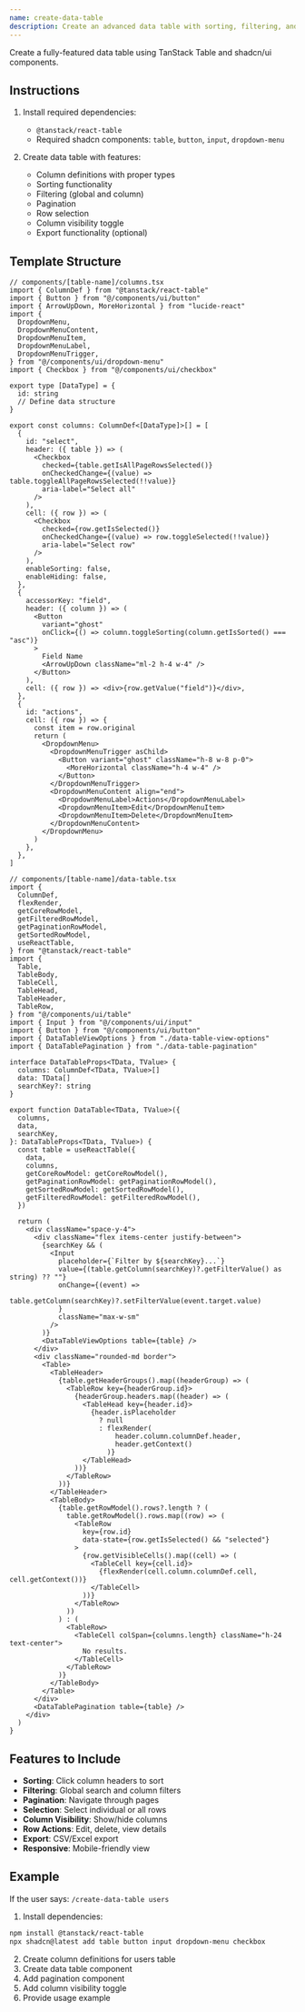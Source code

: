 ```yaml
---
name: create-data-table
description: Create an advanced data table with sorting, filtering, and pagination
---
```


Create a fully-featured data table using TanStack Table and shadcn/ui components.

## Instructions

1. Install required dependencies:
   - `@tanstack/react-table`
   - Required shadcn components: `table`, `button`, `input`, `dropdown-menu`

2. Create data table with features:
   - Column definitions with proper types
   - Sorting functionality
   - Filtering (global and column)
   - Pagination
   - Row selection
   - Column visibility toggle
   - Export functionality (optional)

## Template Structure

```tsx
// components/[table-name]/columns.tsx
import { ColumnDef } from "@tanstack/react-table"
import { Button } from "@/components/ui/button"
import { ArrowUpDown, MoreHorizontal } from "lucide-react"
import {
  DropdownMenu,
  DropdownMenuContent,
  DropdownMenuItem,
  DropdownMenuLabel,
  DropdownMenuTrigger,
} from "@/components/ui/dropdown-menu"
import { Checkbox } from "@/components/ui/checkbox"

export type [DataType] = {
  id: string
  // Define data structure
}

export const columns: ColumnDef<[DataType]>[] = [
  {
    id: "select",
    header: ({ table }) => (
      <Checkbox
        checked={table.getIsAllPageRowsSelected()}
        onCheckedChange={(value) => table.toggleAllPageRowsSelected(!!value)}
        aria-label="Select all"
      />
    ),
    cell: ({ row }) => (
      <Checkbox
        checked={row.getIsSelected()}
        onCheckedChange={(value) => row.toggleSelected(!!value)}
        aria-label="Select row"
      />
    ),
    enableSorting: false,
    enableHiding: false,
  },
  {
    accessorKey: "field",
    header: ({ column }) => (
      <Button
        variant="ghost"
        onClick={() => column.toggleSorting(column.getIsSorted() === "asc")}
      >
        Field Name
        <ArrowUpDown className="ml-2 h-4 w-4" />
      </Button>
    ),
    cell: ({ row }) => <div>{row.getValue("field")}</div>,
  },
  {
    id: "actions",
    cell: ({ row }) => {
      const item = row.original
      return (
        <DropdownMenu>
          <DropdownMenuTrigger asChild>
            <Button variant="ghost" className="h-8 w-8 p-0">
              <MoreHorizontal className="h-4 w-4" />
            </Button>
          </DropdownMenuTrigger>
          <DropdownMenuContent align="end">
            <DropdownMenuLabel>Actions</DropdownMenuLabel>
            <DropdownMenuItem>Edit</DropdownMenuItem>
            <DropdownMenuItem>Delete</DropdownMenuItem>
          </DropdownMenuContent>
        </DropdownMenu>
      )
    },
  },
]

// components/[table-name]/data-table.tsx
import {
  ColumnDef,
  flexRender,
  getCoreRowModel,
  getFilteredRowModel,
  getPaginationRowModel,
  getSortedRowModel,
  useReactTable,
} from "@tanstack/react-table"
import {
  Table,
  TableBody,
  TableCell,
  TableHead,
  TableHeader,
  TableRow,
} from "@/components/ui/table"
import { Input } from "@/components/ui/input"
import { Button } from "@/components/ui/button"
import { DataTableViewOptions } from "./data-table-view-options"
import { DataTablePagination } from "./data-table-pagination"

interface DataTableProps<TData, TValue> {
  columns: ColumnDef<TData, TValue>[]
  data: TData[]
  searchKey?: string
}

export function DataTable<TData, TValue>({
  columns,
  data,
  searchKey,
}: DataTableProps<TData, TValue>) {
  const table = useReactTable({
    data,
    columns,
    getCoreRowModel: getCoreRowModel(),
    getPaginationRowModel: getPaginationRowModel(),
    getSortedRowModel: getSortedRowModel(),
    getFilteredRowModel: getFilteredRowModel(),
  })

  return (
    <div className="space-y-4">
      <div className="flex items-center justify-between">
        {searchKey && (
          <Input
            placeholder={`Filter by ${searchKey}...`}
            value={(table.getColumn(searchKey)?.getFilterValue() as string) ?? ""}
            onChange={(event) =>
              table.getColumn(searchKey)?.setFilterValue(event.target.value)
            }
            className="max-w-sm"
          />
        )}
        <DataTableViewOptions table={table} />
      </div>
      <div className="rounded-md border">
        <Table>
          <TableHeader>
            {table.getHeaderGroups().map((headerGroup) => (
              <TableRow key={headerGroup.id}>
                {headerGroup.headers.map((header) => (
                  <TableHead key={header.id}>
                    {header.isPlaceholder
                      ? null
                      : flexRender(
                          header.column.columnDef.header,
                          header.getContext()
                        )}
                  </TableHead>
                ))}
              </TableRow>
            ))}
          </TableHeader>
          <TableBody>
            {table.getRowModel().rows?.length ? (
              table.getRowModel().rows.map((row) => (
                <TableRow
                  key={row.id}
                  data-state={row.getIsSelected() && "selected"}
                >
                  {row.getVisibleCells().map((cell) => (
                    <TableCell key={cell.id}>
                      {flexRender(cell.column.columnDef.cell, cell.getContext())}
                    </TableCell>
                  ))}
                </TableRow>
              ))
            ) : (
              <TableRow>
                <TableCell colSpan={columns.length} className="h-24 text-center">
                  No results.
                </TableCell>
              </TableRow>
            )}
          </TableBody>
        </Table>
      </div>
      <DataTablePagination table={table} />
    </div>
  )
}
```

## Features to Include

- **Sorting**: Click column headers to sort
- **Filtering**: Global search and column filters
- **Pagination**: Navigate through pages
- **Selection**: Select individual or all rows
- **Column Visibility**: Show/hide columns
- **Row Actions**: Edit, delete, view details
- **Export**: CSV/Excel export
- **Responsive**: Mobile-friendly view

## Example

If the user says: `/create-data-table users`

1. Install dependencies:
```bash
npm install @tanstack/react-table
npx shadcn@latest add table button input dropdown-menu checkbox
```

2. Create column definitions for users table
3. Create data table component
4. Add pagination component
5. Add column visibility toggle
6. Provide usage example